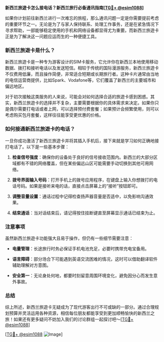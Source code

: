 **新西兰旅遊卡怎么接电话？新西兰旅行必备通讯指南[[TG💪+ @esim1088](https://t.me/s/esim1088)]**

如果你计划前往新西兰进行一次难忘的旅程，那么通讯问题一定是你需要提前考虑的重要环节之一。无论是为了与家人保持联系、处理工作事务，还是在紧急情况下寻求帮助，一部能够稳定使用的手机和网络设备都显得尤为重要。而新西兰旅遊卡正是为了解决这一问题应运而生的一种便捷工具。

### 新西兰旅遊卡是什么？

新西兰旅遊卡是一种专为游客设计的SIM卡服务，它允许你在新西兰本地使用移动数据、拨打和接听电话以及发送短信。相较于传统的国际漫游服务，新西兰旅遊卡不仅费用低廉，而且操作简便，非常适合短期或长期旅行者。这种卡片通常由当地的电信运营商提供，比如Spark、Vodafone等，它们覆盖了新西兰的主要城市和偏远地区。

对于初次接触这类服务的人来说，可能会对如何选择合适的旅遊卡感到困惑。其实，新西兰旅遊卡的选择并不复杂，主要需要根据你的具体需求来决定。如果你只是偶尔需要打电话或者上网，可以选择预付费套餐；如果预计会频繁使用，则可以考虑购买包月套餐，这样往往能享受更优惠的价格。

### 如何接通新西兰旅遊卡的电话？

一旦你成功激活了新西兰旅遊卡并将其插入手机后，接下来就是学习如何正确地接打电话了。以下是一些基本步骤：

1. **检查信号强度**：确保你的设备处于良好的信号接收范围内。新西兰的大部分区域都有不错的网络覆盖，但在某些偏远山区可能需要手动切换到其他可用网络。
   
2. **拨号界面输入号码**：打开手机上的拨号应用程序，在键盘上输入你想拨打的电话号码。如果是接听来电的话，直接点击屏幕上的“接听”按钮即可。

3. **调整音量设置**：通话过程中记得检查扬声器音量是否适中，以免影响沟通效果。

4. **结束通话**：当对话结束后，请记得按住挂断键直至屏幕显示通话已结束为止。

### 注意事项

虽然新西兰旅遊卡功能强大且易于操作，但仍有一些细节需要注意：

- **电量管理**：长途旅行时务必保证手机电池充足，必要时携带充电宝备用。
  
- **语言障碍**：部分场合下可能遇到英语交流困难的情况，这时可以借助翻译软件辅助理解对方意图。

- **安全第一**：无论身处何地，都要时刻留意周围环境变化，避免因分心而发生意外事故。

### 总结

综上所述，新西兰旅遊卡无疑成为了现代游客出行不可或缺的一部分。通过合理规划预算并灵活运用各种资源，相信每位朋友都能享受到更加顺畅愉快的新西兰之旅！如果还有更多疑问不妨加入我们的讨论群组一起探讨吧～[[TG💪+ @esim1088](https://t.me/s/esim1088)]

[[TG💪+ @esim1088](https://t.me/s/esim1088) ![Image](https://i.postimg.cc/4NQfJmqS/Snipaste-2025-05-13-00-14-12.png)]